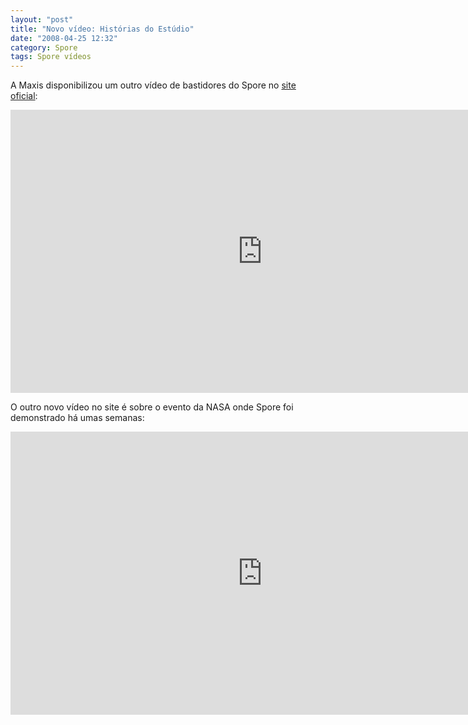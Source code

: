 ```yaml
---
layout: "post"
title: "Novo vídeo: Histórias do Estúdio"
date: "2008-04-25 12:32"
category: Spore
tags: Spore vídeos
---
```


A Maxis disponibilizou um outro vídeo de bastidores do Spore no [site oficial](http://www.spore.com/screenshots.php):

<iframe width="806" height="453" src="https://www.youtube.com/embed/qw1gDb8Zieg" frameborder="0" allow="accelerometer; autoplay; encrypted-media; gyroscope; picture-in-picture" allowfullscreen></iframe>

O outro novo vídeo no site é sobre o evento da NASA onde Spore foi demonstrado há umas semanas:

<iframe width="806" height="453" src="https://www.youtube.com/embed/mFKrF16Szzw" frameborder="0" allow="accelerometer; autoplay; encrypted-media; gyroscope; picture-in-picture" allowfullscreen></iframe>
